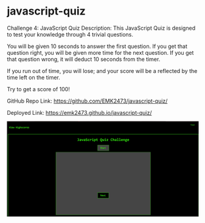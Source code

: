 # javascript-quiz
Challenge 4: JavaScript Quiz
Description: This JavaScript Quiz is designed to test your knowledge through 4 trivial questions.

You will be given 10 seconds to answer the first question. If you get that question right, you will be given more time for the next question. If you get that question wrong, it will deduct 10 seconds from the timer. 

If you run out of time, you will lose; and your score will be a reflected by the time left on the timer.

Try to get a score of 100!


GitHub Repo Link: https://github.com/EMK2473/javascript-quiz/

Deployed Link: https://emk2473.github.io/javascript-quiz/


![JavaScript Screenshot](./assets/JS%20Quiz%20Screenshot%20.jpg)
